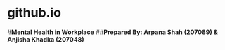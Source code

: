 # github.io

#**Mental Health in Workplace**
##**Prepared By: Arpana Shah (207089) & Anjisha Khadka (207048)**
